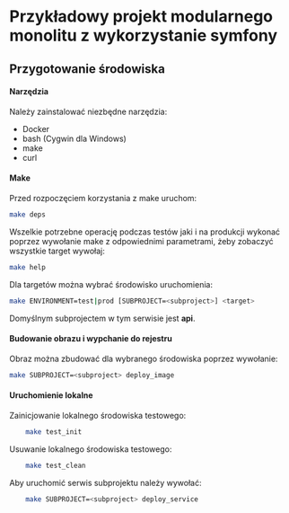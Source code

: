 # Przykładowy projekt modularnego monolitu z wykorzystanie symfony

## Przygotowanie środowiska

#### Narzędzia

Należy zainstalować niezbędne narzędzia:

- Docker
- bash (Cygwin dla Windows)
- make
- curl

#### Make

Przed rozpoczęciem korzystania z make uruchom:

```bash
make deps
```

Wszelkie potrzebne operację podczas testów jaki i na produkcji
wykonać poprzez wywołanie make z odpowiednimi parametrami,
żeby zobaczyć wszystkie target wywołaj:

```bash
make help
```

Dla targetów można wybrać środowisko uruchomienia:

```bash
make ENVIRONMENT=test|prod [SUBPROJECT=<subproject>] <target>
```

Domyślnym subprojectem w tym serwisie jest **api**.

#### Budowanie obrazu i wypchanie do rejestru

Obraz można zbudować dla wybranego środowiska poprzez wywołanie:

```bash
make SUBPROJECT=<subproject> deploy_image
```

#### Uruchomienie lokalne

Zainicjowanie lokalnego środowiska testowego:

```bash
    make test_init
```

Usuwanie lokalnego środowiska testowego:

```bash
    make test_clean
```

Aby uruchomić serwis subprojektu należy wywołać:

```bash
    make SUBPROJECT=<subproject> deploy_service
```
